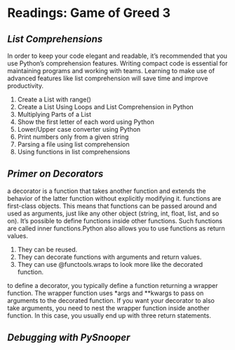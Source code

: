 # Readings: Game of Greed 3
## ***List Comprehensions***
 In order to keep your code elegant and readable, it’s recommended that you use Python’s comprehension features.
 Writing compact code is essential for maintaining programs and working with teams. 
 Learning to make use of advanced features like list comprehension will save time and improve productivity. 
 1. Create a List with range()
 2. Create a List Using Loops and List Comprehension in Python
 3. Multiplying Parts of a List
 4. Show the first letter of each word using Python
 5. Lower/Upper case converter using Python
 6. Print numbers only from a given string
 7. Parsing a file using list comprehension
 8. Using functions in list comprehensions

## ***Primer on Decorators***
 a decorator is a function that takes another function and extends the behavior of the latter function without explicitly modifying it.
 functions are first-class objects. This means that functions can be passed around and used as arguments, just like any other object (string, int, float, list, and so on).
 It’s possible to define functions inside other functions. Such functions are called inner functions.Python also allows you to use functions as return values. 
 1. They can be reused.
 2. They can decorate functions with arguments and return values.
 3. They can use @functools.wraps to look more like the decorated function.

 to define a decorator, you typically define a function returning a wrapper function. The wrapper function uses *args and **kwargs to pass on arguments to the decorated function. If you want your decorator to also take arguments, you need to nest the wrapper function inside another function. In this case, you usually end up with three return statements.

## ***Debugging with PySnooper*** 